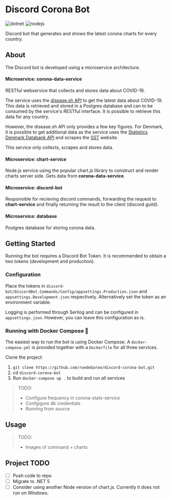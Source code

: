 # Discord Corona Bot
![dotnet](https://img.shields.io/badge/asp--net--core-3.1-blue)
![nodejs](https://img.shields.io/badge/node--js-10-green)

Discord bot that generates and shows the latest corona charts for every country.

## About

The Discord bot is developed using a microservice architecture. 

#### Microservice: corona-data-service

RESTful webservice that collects and stores data about COVID-19. 

The service uses the [disease.sh API](https://corona.lmao.ninja/) to get the latest data about COVID-19. This data is retrieved and stored in a Postgres database and can to be consumed by the service's RESTful interface. It is possible to retrieve this data for any country.

However, the disease.sh API only provides a few key figures. For Denmark, it is possible to get additional data as the service uses the [Statistics Denmark Databank API](https://www.dst.dk/en/Statistik/brug-statistikken/muligheder-i-statistikbanken/api) and scrapes the [SST](https://www.sst.dk/da/corona/Status-for-epidemien/tal-og-overvaagning) website. 

This service only collects, scrapes and stores data. 

#### Microservice: chart-service

Node.js service using the popular chart.js library to construct and render charts server side. Gets data from **corona-data-service**. 

#### Microservice: discord-bot

Responsible for recieving discord commands, forwarding the request to **chart-service** and finally returning the result to the client (discord guild).

#### Microservice: database

Postgres database for storing corona data. 

## Getting Started

Running the bot requires a Discord Bot Token. It is recommended to obtain a two tokens (development and production). 

### Configuration

Place the tokens in `discord-bot/DiscordBot.Commands/Config/appsettings.Production.json` and `appsettings.Development.json` respectively. Alternatively set the token as an environment variable. 

Logging is performed through Serilog and can be configured in `appsettings.json`. However, you can leave this configuration as is.

### Running with Docker Compose 🐳

The easiest way to run the bot is using Docker Compose. A `docker-compose.yml` is provided together with a `Dockerfile` for all three services.

Clone the project: 
1. `git clone https://github.com/roedebaron/discord-corona-bot.git`
2. cd `discord-corona-bot`
3. Run `docker-compose up .` to build and run all services


> TODO: 
> - Configure frequency in corona-stats-service
> - Confgigure db credentials
> - Running from source

## Usage

> TODO: 
> - Images of command + charts


## Project TODO
- [ ] Push code to repo
- [ ] Migrate to .NET 5
- [ ] Consider using another Node version of chart.js. Currently it does not run on Windows. 
